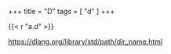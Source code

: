 +++
title = "D"
tags = [ "d" ]
+++

{{< r "a.d" >}}

<https://dlang.org/library/std/path/dir_name.html>
